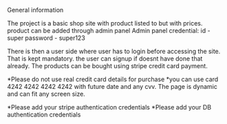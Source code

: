 General information

The project is a basic shop site with product listed to but with prices. product can be added through admin panel
Admin panel credential:
id - super
password - super123

There is then a user side where user has to login before accessing the site. That is kept mandatory. the user can signup if doesnt have done that already.
The products can be bought using stripe credit card payment.

*Please do not use real credit card details for purchase
*you can use card 4242 4242 4242 4242 with future date and any cvv.
The page is dynamic and can fit any screen size.

*Please add your stripe authentication credentials
*Please add your DB authentication credentials